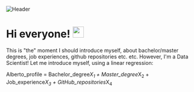 ![Header](https://pbs.twimg.com/media/CqaI7iEWcAAimn6.jpg)

# Hi everyone! <img src="https://raw.githubusercontent.com/MartinHeinz/MartinHeinz/master/wave.gif" width="30px">
This is "the" moment I should introduce myself, about bachelor/master degrees, job experiences, github repositories etc. etc. However, I'm a Data Scientist! Let me introduce myself, using a linear regression:

Alberto\_profile = Bachelor\_degree*X<sub>1</sub> + Master\_degree*X<sub>2</sub> + Job\_experience*X<sub>3</sub> + GitHub\_repositories*X<sub>4</sub>
